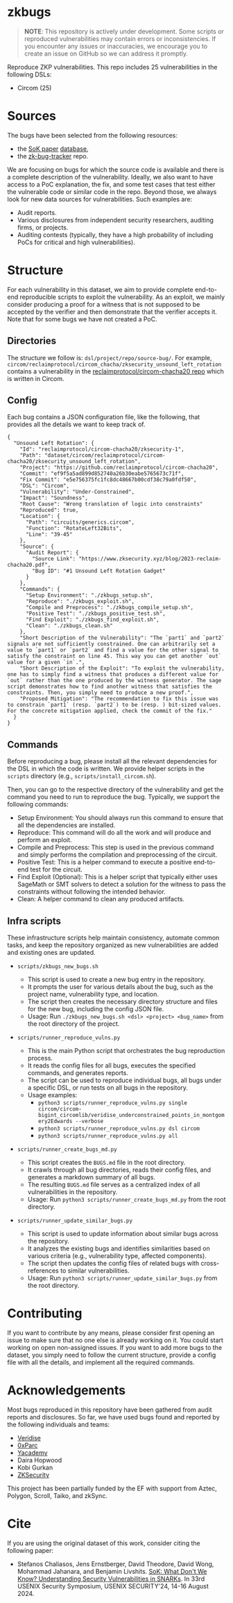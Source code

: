 # zkbugs

> __NOTE__: This repository is actively under development. Some scripts or reproduced vulnerabilities may contain errors or inconsistencies. If you encounter any issues or inaccuracies, we encourage you to create an issue on GitHub so we can address it promptly.

Reproduce ZKP vulnerabilities.
This repo includes 25 vulnerabilities in the following DSLs:

* Circom (25)

# Sources

The bugs have been selected from the following resources:

- the [SoK paper](https://arxiv.org/pdf/2402.15293) [database](https://docs.google.com/spreadsheets/d/1E97ulMufitGSKo_Dy09KYGv-aBcLPXtlN5QUpwyv66A/edit?gid=0#gid=0),
- the [zk-bug-tracker](https://github.com/0xPARC/zk-bug-tracker) repo.

We are focusing on bugs for which the source code is available and there is a complete description of the vulnerability. Ideally, we also want to have access to a PoC explanation, the fix, and some test cases that test either the vulnerable code or similar code in the repo. Beyond those, we always look for new data sources for vulnerabilities. Such examples are:

- Audit reports.
- Various disclosures from independent security researchers, auditing firms, or projects.
- Auditing contests (typically, they have a high probability of including PoCs for critical and high vulnerabilities).

# Structure

For each vulnerability in this dataset, we aim to provide complete end-to-end reproducible scripts to exploit the vulnerability.
As an exploit, we mainly consider producing a proof for a witness that is not supposed to be accepted by the verifier and then demonstrate that the verifier accepts it.
Note that for some bugs we have not created a PoC.

## Directories

The structure we follow is: `dsl/project/repo/source-bug/`. 
For example, `circom/reclaimprotocol/circom_chacha/zksecurity_unsound_left_rotation` contains a vulnerability in the [reclaimprotocol/circom-chacha20 repo](https://github.com/reclaimprotocol/circom-chacha20) which is written in Circom.

## Config

Each bug contains a JSON configuration file, like the following, that provides all the details we want to keep track of.

```
{
  "Unsound Left Rotation": {
    "Id": "reclaimprotocol/circom-chacha20/zksecurity-1",
    "Path": "dataset/circom/reclaimprotocol/circom-chacha20/zksecurity_unsound_left_rotation",
    "Project": "https://github.com/reclaimprotocol/circom-chacha20",
    "Commit": "ef9f5a5ad899d852740a26b30eabe5765673c71f",
    "Fix Commit": "e5e756375fc1fc8dc48667b00cdf38c79a0fdf50",
    "DSL": "Circom",
    "Vulnerability": "Under-Constrained",
    "Impact": "Soundness",
    "Root Cause": "Wrong translation of logic into constraints"
    "Reproduced": true,
    "Location": {
      "Path": "circuits/generics.circom",
      "Function": "RotateLeft32Bits",
      "Line": "39-45"
    },
    "Source": {
      "Audit Report": {
        "Source Link": "https://www.zksecurity.xyz/blog/2023-reclaim-chacha20.pdf",
        "Bug ID": "#1 Unsound Left Rotation Gadget"
      }
    },
    "Commands": {
      "Setup Environment": "./zkbugs_setup.sh",
      "Reproduce": "./zkbugs_exploit.sh",
      "Compile and Preprocess": "./zkbugs_compile_setup.sh",
      "Positive Test": "./zkbugs_positive_test.sh",
      "Find Exploit": "./zkbugs_find_exploit.sh",
      "Clean": "./zkbugs_clean.sh"
    },
    "Short Description of the Vulnerability": "The `part1` and `part2` signals are not sufficiently constrained. One can arbitrarily set a value to `part1` or `part2` and find a value for the other signal to satisfy the constraint on line 45. This way you can get another `out` value for a given `in`.",
    "Short Description of the Exploit": "To exploit the vulnerability, one has to simply find a witness that produces a different value for `out` rather than the one produced by the witness generator. The sage script demonstrates how to find another witness that satisfies the constraints. Then, you simply need to produce a new proof.",
    "Proposed Mitigation": "The recommendation to fix this issue was to constrain `part1` (resp. `part2`) to be (resp. ) bit-sized values. For the concrete mitigation applied, check the commit of the fix."
  }
}
```

## Commands

Before reproducing a bug, please install all the relevant dependencies for the DSL in which the code is written. We provide helper scripts in the `scripts` directory (e.g., `scripts/install_circom.sh`).

Then, you can go to the respective directory of the vulnerability and get the command you need to run to reproduce the bug. Typically, we support the following commands:

* Setup Environment: You should always run this command to ensure that all the dependencies are installed.
* Reproduce: This command will do all the work and will produce and perform an exploit.
* Compile and Preprocess: This step is used in the previous command and simply performs the compilation and preprocessing of the circuit.
* Positive Test: This is a helper command to execute a positive end-to-end test for the circuit.
* Find Exploit (Optional): This is a helper script that typically either uses SageMath or SMT solvers to detect a solution for the witness to pass the constraints without following the intended behavior.
* Clean: A helper command to clean any produced artifacts.

## Infra scripts

These infrastructure scripts help maintain consistency, automate common tasks, and keep the repository organized as new vulnerabilities are added and existing ones are updated.

- `scripts/zkbugs_new_bugs.sh`
  - This script is used to create a new bug entry in the repository.
  - It prompts the user for various details about the bug, such as the project name, vulnerability type, and location.
  - The script then creates the necessary directory structure and files for the new bug, including the config JSON file.
  - Usage: Run `./zkbugs_new_bugs.sh <dsl> <project> <bug_name>` from the root directory of the project.

- `scripts/runner_reproduce_vulns.py`
  - This is the main Python script that orchestrates the bug reproduction process.
  - It reads the config files for all bugs, executes the specified commands, and generates reports.
  - The script can be used to reproduce individual bugs, all bugs under a specific DSL, or run tests on all bugs in the repository.
  - Usage examples:
    - `python3 scripts/runner_reproduce_vulns.py single circom/circom-bigint_circomlib/veridise_underconstrained_points_in_montgomery2Edwards --verbose`
    - `python3 scripts/runner_reproduce_vulns.py dsl circom`
    - `python3 scripts/runner_reproduce_vulns.py all`

- `scripts/runner_create_bugs_md.py`
  - This script creates the `BUGS.md` file in the root directory.
  - It crawls through all bug directories, reads their config files, and generates a markdown summary of all bugs.
  - The resulting `BUGS.md` file serves as a centralized index of all vulnerabilities in the repository.
  - Usage: Run `python3 scripts/runner_create_bugs_md.py` from the root directory.

- `scripts/runner_update_similar_bugs.py`
  - This script is used to update information about similar bugs across the repository.
  - It analyzes the existing bugs and identifies similarities based on various criteria (e.g., vulnerability type, affected components).
  - The script then updates the config files of related bugs with cross-references to similar vulnerabilities.
  - Usage: Run `python3 scripts/runner_update_similar_bugs.py` from the root directory.

# Contributing

If you want to contribute by any means, please consider first opening an issue to make sure that no one else is already working on it. 
You could start working on open non-assigned issues.
If you want to add more bugs to the dataset, you simply need to follow the current structure, provide a config file with all the details, and implement all the required commands.

# Acknowledgements

Most bugs reproduced in this repository have been gathered from audit reports and disclosures. So far, we have used bugs found and reported by the following individuals and teams:

* [Veridise](https://veridise.com/audits/)
* [0xParc](https://github.com/0xPARC/zk-bug-tracker)
* [Yacademy](https://github.com/RajeshRk18/ZK-Audit-Report)
* Daira Hopwood
* Kobi Gurkan
* [ZKSecurity](https://www.zksecurity.xyz/reports/)

This project has been partially funded by the EF with support from Aztec, Polygon, Scroll, Taiko, and zkSync.

# Cite

If you are using the original dataset of this work, consider citing the following paper:

* Stefanos Chaliasos, Jens Ernstberger, David Theodore, David Wong, Mohammad Jahanara, and Benjamin Livshits. [SoK: What Don't We Know? Understanding Security Vulnerabilities in SNARKs](https://arxiv.org/pdf/2402.15293). In 33rd USENIX Security Symposium, USENIX SECURITY'24, 14-16 August 2024.
